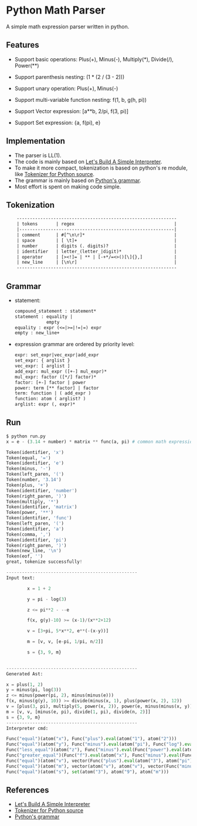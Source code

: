 # Python Math Parser

A simple math expression parser written in python.

## Features

- Support basic operations: Plus(+), Minus(-), Multiply(\*), Divide(/), Power(\*\*)

- Support parenthesis nesting: (1 * (2 / (3 - 2)))

- Support unary operation: Plus(+), Minus(-)

- Support multi-variable function nesting: f(1, b, g(h, pi))

- Support Vector expression: [a\*\*b, 2/pi, f(3, pi)]

- Support Set expression: {a, f(pi), e}

## Implementation

- The parser is LL(1).
- The code is mainly based on [Let's Build A Simple Interpreter](https://github.com/rspivak/lsbasi/blob/master/part17/spi.py).
- To make it more compact, tokenization is based on python's re module, like [Tokenizer for Python source](https://docs.python.org/3/library/tokenize.html).
- The grammar is mainly based on [Python's grammar](https://docs.python.org/3/reference/grammar.html).
- Most effort is spent on making code simple.

## Tokenization
```txt
    -------------------------------------------------------------
    | tokens       | regex                                      |
    |-----------------------------------------------------------|
    | comment      | #[^\n\r]*                                  |
    | space        | [ \t]+                                     |
    | number       | digits (. digits)?                         |
    | identifier   | letter_(letter_|digit)*                    |
    | operator     | [><!]= | ** | [-+*/=<>()[\]{},]            |
    | new_line     | [\n\r]                                     |
    -------------------------------------------------------------
```

## Grammar

- statement:
    ```txt
    compound_statement : statement*
    statement : equality |
                empty 
    equality : expr (<=|>=|!=|=) expr
    empty : new_line+
    ```
- expression grammar are ordered by priority level:
    ```txt
    expr: set_expr|vec_expr|add_expr
    set_expr: { arglist }
    vec_expr: [ arglist ]
    add_expr: mul_expr ([+-] mul_expr)*
    mul_expr: factor ([*/] factor)*
    factor: [+-] factor | power
    power: term [** factor] | factor
    term: function | ( add_expr ) 
    function: atom ( arglist? )    
    arglist: expr (, expr)*    
    ```

## Run
```python
$ python run.py 
x = e - (3.14 + number) * matrix ** func(a, pi) # common math expression

Token(identifier, 'x')
Token(equal, '=')
Token(identifier, 'e')
Token(minus, '-')
Token(left_paren, '(')
Token(number, '3.14')
Token(plus, '+')
Token(identifier, 'number')
Token(right_paren, ')')
Token(multiply, '*')
Token(identifier, 'matrix')
Token(power, '**')
Token(identifier, 'func')
Token(left_paren, '(')
Token(identifier, 'a')
Token(comma, ',')
Token(identifier, 'pi')
Token(right_paren, ')')
Token(new_line, '\n')
Token(eof, '')
great, tokenize successfully!

--------------------------------------------------
Input text: 

        x = 1 + 2

        y = pi - log(3)

        z <= pi**2 - --e

        f(x, g(y)-10) >= (x-1)/(x**2+12)

        v = [3+pi, 5*x**2, e**(-(x-y))]

        m = [v, v, [e-pi, 1/pi, n/2]]

        s = {3, 9, m}

    
--------------------------------------------------
Generated Ast: 

x = plus(1, 2)
y = minus(pi, log(3))
z <= minus(power(pi, 2), minus(minus(e)))
f(x, minus(g(y), 10)) >= divide(minus(x, 1), plus(power(x, 2), 12))
v = [plus(3, pi), multiply(5, power(x, 2)), power(e, minus(minus(x, y)))]
m = [v, v, [minus(e, pi), divide(1, pi), divide(n, 2)]]
s = {3, 9, m}
--------------------------------------------------
Interpreter cmd: 

Func("equal")(atom("x"), Func("plus").eval(atom("1"), atom("2")))
Func("equal")(atom("y"), Func("minus").eval(atom("pi"), Func("log").eval(atom("3"))))
Func("less_equal")(atom("z"), Func("minus").eval(Func("power").eval(atom("pi"), atom("2")), Func("minus").eval(Func("minus").eval(atom("e")))))
Func("greater_equal")(Func("f").eval(atom("x"), Func("minus").eval(Func("g").eval(atom("y")), atom("10"))), Func("divide").eval(Func("minus").eval(atom("x"), atom("1")), Func("plus").eval(Func("power").eval(atom("x"), atom("2")), atom("12"))))
Func("equal")(atom("v"), vector(Func("plus").eval(atom("3"), atom("pi")), Func("multiply").eval(atom("5"), Func("power").eval(atom("x"), atom("2"))), Func("power").eval(atom("e"), Func("minus").eval(Func("minus").eval(atom("x"), atom("y"))))))
Func("equal")(atom("m"), vector(atom("v"), atom("v"), vector(Func("minus").eval(atom("e"), atom("pi")), Func("divide").eval(atom("1"), atom("pi")), Func("divide").eval(atom("n"), atom("2")))))
Func("equal")(atom("s"), set(atom("3"), atom("9"), atom("m")))
```

## References
- [Let's Build A Simple Interpreter](https://github.com/rspivak/lsbasi/blob/master/part17/spi.py)
- [Tokenizer for Python source](https://docs.python.org/3/library/tokenize.html)
- [Python's grammar](https://docs.python.org/3/reference/grammar.html)

